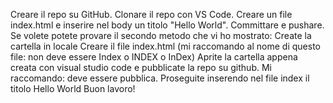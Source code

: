 Creare il repo su GitHub.
Clonare il repo con VS Code.
Creare un file index.html e inserire nel body un titolo "Hello World".
Committare e pushare.
Se volete potete provare il secondo metodo che vi ho mostrato:
Create la cartella in locale
Creare il file index.html (mi raccomando al nome di questo file: non deve essere Index o INDEX o InDex)
Aprite la cartella appena creata con visual studio code e pubblicate la repo su github. Mi raccomando: deve essere pubblica.
Proseguite inserendo nel file index il titolo Hello World
Buon lavoro!